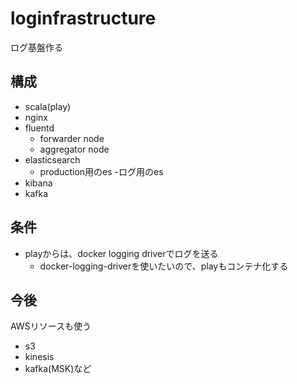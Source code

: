 # loginfrastructure
ログ基盤作る


## 構成
- scala(play)
- nginx
- fluentd
  - forwarder node
  - aggregator node
- elasticsearch
  - production用のes
  -ログ用のes
- kibana
- kafka

## 条件
- playからは、docker logging driverでログを送る
  - docker-logging-driverを使いたいので、playもコンテナ化する


## 今後
AWSリソースも使う
  - s3
  - kinesis
  - kafka(MSK)など 

